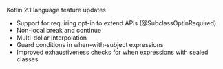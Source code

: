 Kotlin 2.1 language feature updates

* Support for requiring opt-in to extend APIs (@SubclassOptInRequired)
* Non-local break and continue
* Multi-dollar interpolation
* Guard conditions in when-with-subject expressions
* Improved exhaustiveness checks for when expressions with sealed classes
